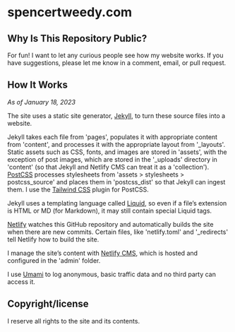 # spencertweedy.com

## Why Is This Repository Public?

For fun! I want to let any curious people see how my website works. If you have suggestions, please let me know in a comment, email, or pull request.

## How It Works

*As of January 18, 2023*

The site uses a static site generator, [Jekyll](https://jekyllrb.com/), to turn these source files into a website.

Jekyll takes each file from 'pages', populates it with appropriate content from 'content', and processes it with the appropriate layout from '\_layouts'. Static assets such as CSS, fonts, and images are stored in 'assets', with the exception of post images, which are stored in the '\_uploads' directory in 'content' (so that Jekyll and Netlify CMS can treat it as a 'collection'). [PostCSS](https://postcss.org) processes stylesheets from 'assets > stylesheets > postcss_source' and places them in 'postcss_dist' so that Jekyll can ingest them. I use the [Tailwind CSS](https://tailwindcss.com) plugin for PostCSS.

Jekyll uses a templating language called [Liquid](https://shopify.github.io/liquid/), so even if a file’s extension is HTML or MD (for Markdown), it may still contain special Liquid tags.

[Netlify](https://www.netlify.com/) watches this GitHub repository and automatically builds the site when there are new commits. Certain files, like 'netlify.toml' and '\_redirects' tell Netlify how to build the site.

I manage the site’s content with [Netlify CMS](https://www.netlifycms.org/), which is hosted and configured in the 'admin' folder.

I use [Umami](https://umami.is) to log anonymous, basic traffic data and no third party can access it.

## Copyright/license

I reserve all rights to the site and its contents.
